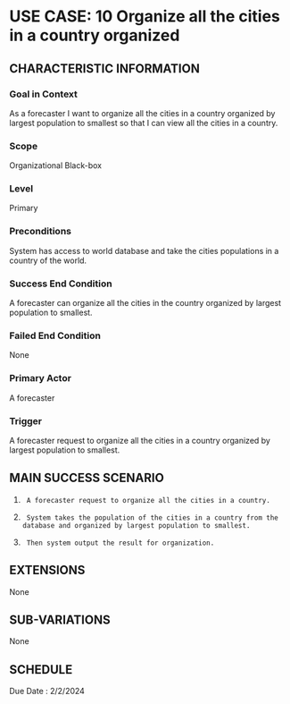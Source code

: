 # USE CASE: 10 Organize all the cities in a country organized 
## CHARACTERISTIC INFORMATION

### Goal in Context
As a forecaster I want to organize all the cities in a country organized by largest population to smallest so that I can view all the cities in a country.

### Scope
Organizational Black-box

### Level

Primary

### Preconditions

System has access to world database and take the cities populations in a country of the world.

### Success End Condition

A forecaster can organize all the cities in the country organized by largest population to smallest.

### Failed End Condition

None


### Primary Actor

A forecaster

### Trigger

A forecaster request to organize all the cities in a country organized by largest population to smallest.

## MAIN SUCCESS SCENARIO

1.      A forecaster request to organize all the cities in a country.
2.      System takes the population of the cities in a country from the database and organized by largest population to smallest.
 3.      Then system output the result for organization.

## EXTENSIONS

None

## SUB-VARIATIONS

None

## SCHEDULE

Due Date : 2/2/2024
